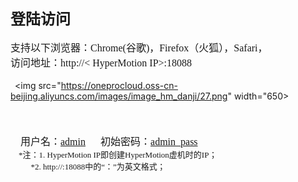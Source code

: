 <font face="方正正黑简体" size=5 >**登陆访问**</font>
</br></br>
<font face="中易宋体" size=3>支持以下浏览器：Chrome(谷歌)，Firefox（火狐），Safari，
</font>
</br>
<font face="中易宋体" size=3>访问地址：http://< HyperMotion IP>:18088
</font>
</br></br>
&ensp;<img src="https://oneprocloud.oss-cn-beijing.aliyuncs.com/images/image_hm_danji/27.png" width="650>
</br></br>
<font face="中易宋体" size=3> 
</font>
</br></br>
<font face="中易宋体" size=3>&ensp;&ensp;用户名：<u>admin</u> &ensp;&ensp; 初始密码：<u>admin_pass</u>
</font>
<font face="中易宋体" size=2></br>&ensp;&ensp;*注：1. HyperMotion IP即创建HyperMotion虚机时的IP；                           
&ensp;&ensp;&ensp;&ensp;&ensp;*2. http://<HyperMotion IP>:18088中的“：”为英文格式；
</font>




